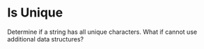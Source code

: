 # Is Unique

Determine if a string has all unique characters.
 What if cannot use additional data structures?

 